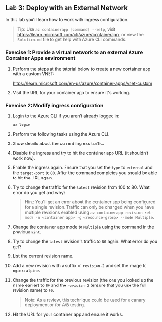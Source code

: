 ## Lab 3: Deploy with an External Network

In this lab you'll learn how to work with ingress configuration.

> Tip: Use `az containerapp [command] --help`, visit https://learn.microsoft.com/cli/azure/containerapp, or view the `Solution.md` file to get help with Azure CLI commands.

### Exercise 1: Provide a virtual network to an external Azure Container Apps environment
 
1. Perform the steps at the tutorial below to create a new container app with a custom VNET:

   https://learn.microsoft.com/en-us/azure/container-apps/vnet-custom

1. Visit the URL for your container app to ensure it's working.

### Exercise 2: Modify ingress configuration

1. Login to the Azure CLI if you aren't already logged in:

    ```bash
    az login
    ```

1. Perform the following tasks using the Azure CLI.

1. Show details about the current ingress traffic.

1. Disable the ingress and try to hit the container app URL (it shouldn't work now).

1. Enable the ingress again. Ensure that you set the `type` to `external` and the `target-port` to `80`. After the command completes you should be able to hit the URL again.

1. Try to change the traffic for the `latest` revision from 100 to 80. What error do you get and why?

    > Hint: You'll get an error about the container app being configured for a single revision. Traffic can only be
    changed when you have multiple revisions enabled using `az containerapp revision set-mode -n <container-app> -g <resource-group> --mode Multiple`.

1. Change the container app mode to `Multiple` using the command in the previous `hint`.

1. Try to change the `latest` revision's traffic to `80` again. What error do you get?

1. List the current revision name.

1. Add a new revision with a suffix of `revision-2` and set the image to `nginx:alpine`.

1. Change the traffic for the previous revision (the one you looked up the name earlier) to `80` and the `revision-2` (ensure that you use the full revision name) to `20`.

    > Note: As a review, this technique could be used for a canary deployment or for A/B testing.
        
1. Hit the URL for your container app and ensure it works.

